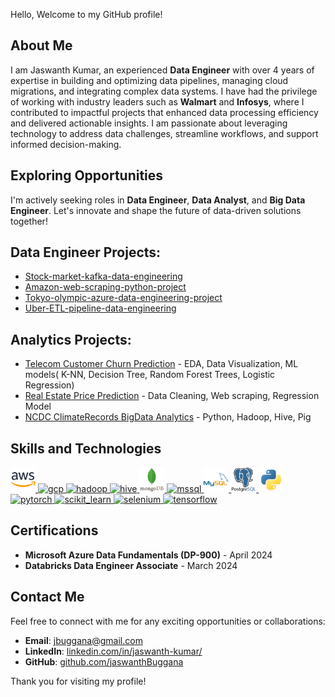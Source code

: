Hello, Welcome to my GitHub profile!

## About Me

I am Jaswanth Kumar, an experienced **Data Engineer** with over 4 years of expertise in building and optimizing data pipelines, managing cloud migrations, and integrating complex data systems. I have had the privilege of working with industry leaders such as **Walmart** and **Infosys**, where I contributed to impactful projects that enhanced data processing efficiency and delivered actionable insights. I am passionate about leveraging technology to address data challenges, streamline workflows, and support informed decision-making.

## Exploring Opportunities
I'm actively seeking roles in **Data Engineer**, **Data Analyst**, and **Big Data Engineer**. Let's innovate and shape the future of data-driven solutions together!

## Data Engineer Projects: 
- [Stock-market-kafka-data-engineering](https://github.com/JaswanthBuggana/Stock-market-kafka-data-engineering-project)
- [Amazon-web-scraping-python-project](https://github.com/JaswanthBuggana/Amazon-web-scraping-python-project)
- [Tokyo-olympic-azure-data-engineering-project](https://github.com/JaswanthBuggana/Tokyo-olympic-azure-data-engineering-project)
- [Uber-ETL-pipeline-data-engineering](https://github.com/JaswanthBuggana/Uber-ETL-pipeline-data-engineering) 
## Analytics Projects:
- [Telecom Customer Churn Prediction](https://github.com/JaswanthBuggana/Telecom-Customer-Churn-Prediction) - EDA, Data Visualization, ML models( K-NN, Decision Tree, Random Forest Trees, Logistic Regression)
- [Real Estate Price Prediction](https://github.com/JaswanthBuggana/Real-Estate-Price-Prediction-in-Bay-Area) - Data Cleaning, Web scraping, Regression Model
- [NCDC ClimateRecords BigData Analytics](https://github.com/JaswanthBuggana/NCDC-ClimateRecords-Big-Data-Analytics) - Python, Hadoop, Hive, Pig



## Skills and Technologies

<p align="left"> <a href="https://aws.amazon.com" target="_blank" rel="noreferrer"> <img src="https://raw.githubusercontent.com/devicons/devicon/master/icons/amazonwebservices/amazonwebservices-original-wordmark.svg" alt="aws" width="40" height="40"/> </a> <a href="https://cloud.google.com" target="_blank" rel="noreferrer"> <img src="https://www.vectorlogo.zone/logos/google_cloud/google_cloud-icon.svg" alt="gcp" width="40" height="40"/> </a> <a href="https://hadoop.apache.org/" target="_blank" rel="noreferrer"> <img src="https://www.vectorlogo.zone/logos/apache_hadoop/apache_hadoop-icon.svg" alt="hadoop" width="40" height="40"/> </a> <a href="https://hive.apache.org/" target="_blank" rel="noreferrer"> <img src="https://www.vectorlogo.zone/logos/apache_hive/apache_hive-icon.svg" alt="hive" width="40" height="40"/> </a> <a href="https://www.mongodb.com/" target="_blank" rel="noreferrer"> <img src="https://raw.githubusercontent.com/devicons/devicon/master/icons/mongodb/mongodb-original-wordmark.svg" alt="mongodb" width="40" height="40"/> </a> <a href="https://www.microsoft.com/en-us/sql-server" target="_blank" rel="noreferrer"> <img src="https://www.svgrepo.com/show/303229/microsoft-sql-server-logo.svg" alt="mssql" width="40" height="40"/> </a> <a href="https://www.mysql.com/" target="_blank" rel="noreferrer"> <img src="https://raw.githubusercontent.com/devicons/devicon/master/icons/mysql/mysql-original-wordmark.svg" alt="mysql" width="40" height="40"/> </a> <a href="https://www.postgresql.org" target="_blank" rel="noreferrer"> <img src="https://raw.githubusercontent.com/devicons/devicon/master/icons/postgresql/postgresql-original-wordmark.svg" alt="postgresql" width="40" height="40"/> </a> <a href="https://www.python.org" target="_blank" rel="noreferrer"> <img src="https://raw.githubusercontent.com/devicons/devicon/master/icons/python/python-original.svg" alt="python" width="40" height="40"/> </a> <a href="https://pytorch.org/" target="_blank" rel="noreferrer"> <img src="https://www.vectorlogo.zone/logos/pytorch/pytorch-icon.svg" alt="pytorch" width="40" height="40"/> </a> <a href="https://scikit-learn.org/" target="_blank" rel="noreferrer"> <img src="https://upload.wikimedia.org/wikipedia/commons/0/05/Scikit_learn_logo_small.svg" alt="scikit_learn" width="40" height="40"/> </a> <a href="https://www.selenium.dev" target="_blank" rel="noreferrer"> <img src="https://raw.githubusercontent.com/detain/svg-logos/780f25886640cef088af994181646db2f6b1a3f8/svg/selenium-logo.svg" alt="selenium" width="40" height="40"/> </a> <a href="https://www.tensorflow.org" target="_blank" rel="noreferrer"> <img src="https://www.vectorlogo.zone/logos/tensorflow/tensorflow-icon.svg" alt="tensorflow" width="40" height="40"/> </a> </p>

## Certifications

- **Microsoft Azure Data Fundamentals (DP-900)** - April 2024
- **Databricks Data Engineer Associate** - March 2024

## Contact Me

Feel free to connect with me for any exciting opportunities or collaborations:

- **Email**: [jbuggana@gmail.com](mailto:jbuggana@gmail.com)  
- **LinkedIn**: [linkedin.com/in/jaswanth-kumar/](https://www.linkedin.com/in/jaswanthkumr/)  
- **GitHub**: [github.com/jaswanthBuggana](https://github.com/jaswanthBuggana)  

Thank you for visiting my profile! 

